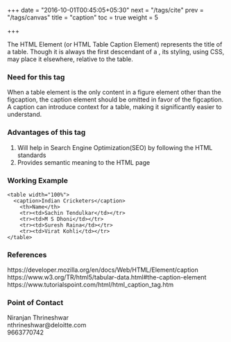 +++
date = "2016-10-01T00:45:05+05:30"
next = "/tags/cite"
prev = "/tags/canvas"
title = "caption"
toc = true
weight = 5

+++

The HTML <caption> Element (or HTML Table Caption Element) represents the title of a table. Though it is always the first descendant of a <table>, its styling, using CSS, may place it elsewhere, relative to the table.

<h3>Need for this tag</h3>

When a table element is the only content in a figure element other than the figcaption, the caption element should be omitted in favor of the figcaption.
A caption can introduce context for a table, making it significantly easier to understand.

<h3>Advantages of this tag</h3>
<ol>
  <li>Will help in Search Engine Optimization(SEO) by following the HTML standards</li>
  <li>Provides semantic meaning to the HTML page</li>
</ol>

<h3>Working Example</h3>

    <table width="100%">
      <caption>Indian Cricketers</caption>
        <th>Name</th>
    	<tr><td>Sachin Tendulkar</td></tr>
    	<tr><td>M S Dhoni</td></tr>
    	<tr><td>Suresh Raina</td></tr>
    	<tr><td>Virat Kohli</td></tr>
    </table>

<h3>References</h3>
https://developer.mozilla.org/en/docs/Web/HTML/Element/caption
<br>
https://www.w3.org/TR/html5/tabular-data.html#the-caption-element
<br>
https://www.tutorialspoint.com/html/html_caption_tag.htm

<h3>Point of Contact</h3>
Niranjan Thrineshwar <br>
nthrineshwar@deloitte.com <br>
9663770742
